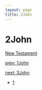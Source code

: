 ```yaml
---
layout: page
title: 2John
---
```


# 2John


[New Testament](/new-testament.html)


[prev: 1John](/new-testament/1john.html)


[next: 3John](/new-testament/3john.html)

- [1](/new-testament/2john/2john-1.html)
